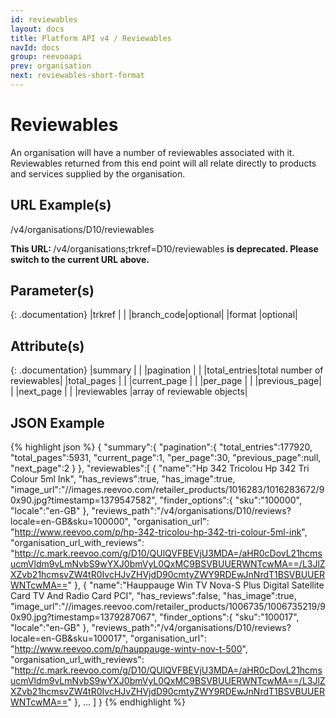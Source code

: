 ```yaml
---
id: reviewables
layout: docs
title: Platform API v4 / Reviewables
navId: docs
group: reevooapi
prev: organisation
next: reviewables-short-format
---
```


# Reviewables
An organisation will have a number of reviewables associated with it. Reviewables returned
from this end point will all relate directly to products and services supplied by the
organisation.

## URL Example(s)
/v4/organisations/D10/reviewables

<div class="warning">
  <strong>This URL: </strong> 
  /v4/organisations;trkref=D10/reviewables
  <strong> is deprecated. Please switch to the current URL above.</strong><br/>
</div>

## Parameter(s)

{: .documentation}
|trkref     |        |
|branch_code|optional|
|format     |optional|

## Attribute(s)

{: .documentation}
|summary                                    |                           |
|<span class="indent-1">pagination</span>   |                           |
|<span class="indent-2">total_entries</span>|total number of reviewables|
|<span class="indent-2">total_pages</span>  |                           |
|<span class="indent-2">current_page</span> |                           |
|<span class="indent-2">per_page</span>     |                           |
|<span class="indent-2">previous_page</span>|                           |
|<span class="indent-2">next_page</span>    |                           |
|reviewables                                |array of reviewable objects|

## JSON Example
{% highlight json %}
{
   "summary":{
      "pagination":{
         "total_entries":177920,
         "total_pages":5931,
         "current_page":1,
         "per_page":30,
         "previous_page":null,
         "next_page":2
      }
   },
   "reviewables":[
      {
         "name":"Hp 342 Tricolou Hp 342 Tri Colour 5ml Ink",
         "has_reviews":true,
         "has_image":true,
         "image_url":"//images.reevoo.com/retailer_products/1016283/1016283672/90x90.jpg?timestamp=1379547582",
         "finder_options":{
            "sku":"100000",
            "locale":"en-GB"
         },
         "reviews_path":"/v4/organisations/D10/reviews?locale=en-GB&sku=100000",
         "organisation_url": "http://www.reevoo.com/p/hp-342-tricolou-hp-342-tri-colour-5ml-ink",
         "organisation_url_with_reviews": "http://c.mark.reevoo.com/g/D10/QUlQVFBEVjU3MDA=/aHR0cDovL21hcmsucmVldm9vLmNvbS9wYXJ0bmVyL0QxMC9BSVBUUERWNTcwMA==/L3JlZXZvb21hcmsvZW4tR0IvcHJvZHVjdD90cmtyZWY9RDEwJnNrdT1BSVBUUERWNTcwMA=="
      },
      {
         "name":"Hauppauge Win TV Nova-S Plus Digital Satellite Card TV And Radio Card PCI",
         "has_reviews":false,
         "has_image":true,
         "image_url":"//images.reevoo.com/retailer_products/1006735/1006735219/90x90.jpg?timestamp=1379287067",
         "finder_options":{
            "sku":"100017",
            "locale":"en-GB"
         },
         "reviews_path":"/v4/organisations/D10/reviews?locale=en-GB&sku=100017",
         "organisation_url": "http://www.reevoo.com/p/hauppauge-wintv-nov-t-500",
         "organisation_url_with_reviews": "http://c.mark.reevoo.com/g/D10/QUlQVFBEVjU3MDA=/aHR0cDovL21hcmsucmVldm9vLmNvbS9wYXJ0bmVyL0QxMC9BSVBUUERWNTcwMA==/L3JlZXZvb21hcmsvZW4tR0IvcHJvZHVjdD90cmtyZWY9RDEwJnNrdT1BSVBUUERWNTcwMA=="
      },
      ...
   ]
}
{% endhighlight %}
